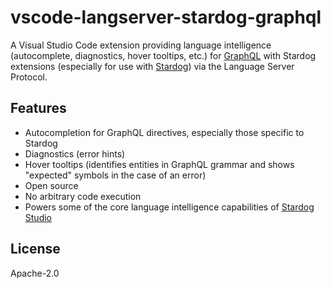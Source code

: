 # vscode-langserver-stardog-graphql

A Visual Studio Code extension providing language intelligence (autocomplete,
diagnostics, hover tooltips, etc.) for [GraphQL](https://graphql.github.io/) with
Stardog extensions (especially for use with [Stardog](https://www.stardog.com/)) via the
Language Server Protocol.

## Features

- Autocompletion for GraphQL directives, especially those specific to Stardog
- Diagnostics (error hints)
- Hover tooltips (identifies entities in GraphQL grammar and shows "expected"
symbols in the case of an error)
- Open source
- No arbitrary code execution
- Powers some of the core language intelligence capabilities of [Stardog Studio](https://www.stardog.com/studio/)

## License

Apache-2.0
